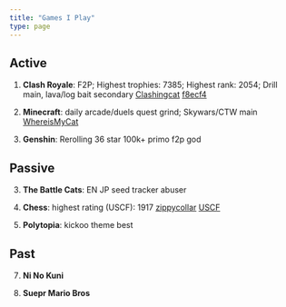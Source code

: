 ```yaml
---
title: "Games I Play"
type: page
---
```



## Active

1. **Clash Royale**: F2P; Highest trophies: 7385; Highest rank: 2054; Drill main, lava/log bait secondary
[Clashingcat](https://royaleapi.com/player/920C228C) [f8ecf4](https://royaleapi.com/player/JPLV9VRVL)

2. **Minecraft**: daily arcade/duels quest grind; Skywars/CTW main
[WhereisMyCat](https://plancke.io/hypixel/player/stats/whereismycat)

4. **Genshin**: Rerolling 36 star 100k+ primo f2p god

## Passive

3. **The Battle Cats**: EN JP seed tracker abuser

5. **Chess**: highest rating (USCF): 1917
[zippycollar](https://lichess.org/@/zippycollar) [USCF](https://www.uschess.org/msa/MbrDtlMain.php?15201162)

6. **Polytopia**: kickoo theme best

## Past

7. **Ni No Kuni** 

8. **Suepr Mario Bros**